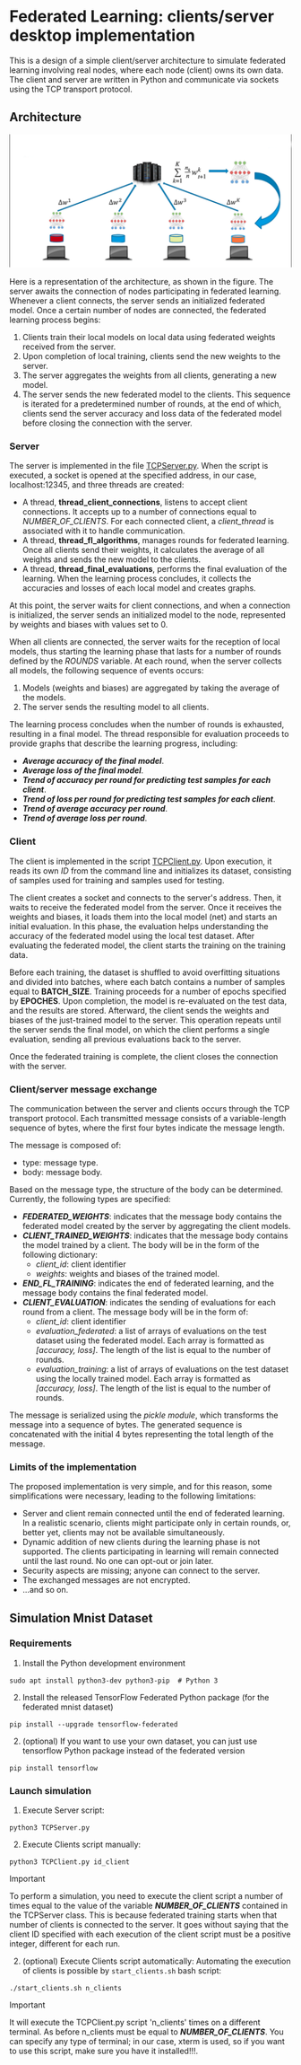 # Federated Learning: clients/server desktop implementation
This is a design of a simple client/server architecture to simulate federated learning involving real nodes, where each node (client) owns its own data. The client and server are written in Python and communicate via sockets using the TCP transport protocol.

## Architecture
![fl_architecture](/images/fl_arc.png)

Here is a representation of the architecture, as shown in the figure. The server awaits the connection of nodes participating in federated learning. Whenever a client connects, the server sends an initialized federated model. Once a certain number of nodes are connected, the federated learning process begins:

1. Clients train their local models on local data using federated weights received from the server.
2. Upon completion of local training, clients send the new weights to the server.
3. The server aggregates the weights from all clients, generating a new model.
4. The server sends the new federated model to the clients.
This sequence is iterated for a predetermined number of rounds, at the end of which, clients send the server accuracy and loss data of the federated model before closing the connection with the server.

###  Server
The server is implemented in the file [TCPServer.py](/TCPServer.py). When the script is executed, a socket is opened at the specified address, in our case, localhost:12345, and three threads are created:

+ A thread, **thread_client_connections**, listens to accept client connections. It accepts up to a number of connections equal to *NUMBER_OF_CLIENTS*. For each connected client, a *client_thread* is associated with it to handle communication.
+ A thread, **thread_fl_algorithms**, manages rounds for federated learning. Once all clients send their weights, it calculates the average of all weights and sends the new model to the clients.
+ A thread, **thread_final_evaluations**, performs the final evaluation of the learning. When the learning process concludes, it collects the accuracies and losses of each local model and creates graphs.

At this point, the server waits for client connections, and when a connection is initialized, the server sends an initialized model to the node, represented by weights and biases with values set to 0.

When all clients are connected, the server waits for the reception of local models, thus starting the learning phase that lasts for a number of rounds defined by the *ROUNDS* variable. At each round, when the server collects all models, the following sequence of events occurs:

1. Models (weights and biases) are aggregated by taking the average of the models.
2. The server sends the resulting model to all clients.

The learning process concludes when the number of rounds is exhausted, resulting in a final model. The thread responsible for evaluation proceeds to provide graphs that describe the learning progress, including:

+ ***Average accuracy of the final model***.
+ ***Average loss of the final model***.
+ ***Trend of accuracy per round for predicting test samples for each client***.
+ ***Trend of loss per round for predicting test samples for each client***.
+ ***Trend of average accuracy per round***.
+ ***Trend of average loss per round***.

### Client
The client is implemented in the script [TCPClient.py](/TCPClient.py). Upon execution, it reads its own *ID* from the command line and initializes its dataset, consisting of samples used for training and samples used for testing.

The client creates a socket and connects to the server's address. Then, it waits to receive the federated model from the server. Once it receives the weights and biases, it loads them into the local model (net) and starts an initial evaluation. In this phase, the evaluation helps understanding the accuracy of the federated model using the local test dataset. After evaluating the federated model, the client starts the training on the training data.

Before each training, the dataset is shuffled to avoid overfitting situations and divided into batches, where each batch contains a number of samples equal to **BATCH_SIZE**. Training proceeds for a number of epochs specified by **EPOCHES**. Upon completion, the model is re-evaluated on the test data, and the results are stored. Afterward, the client sends the weights and biases of the just-trained model to the server. This operation repeats until the server sends the final model, on which the client performs a single evaluation, sending all previous evaluations back to the server.

Once the federated training is complete, the client closes the connection with the server.

### Client/server message exchange
The communication between the server and clients occurs through the TCP transport protocol. Each transmitted message consists of a variable-length sequence of bytes, where the first four bytes indicate the message length.

The message is composed of:

+ type: message type.
+ body: message body.

Based on the message type, the structure of the body can be determined. Currently, the following types are specified:

+ ***FEDERATED_WEIGHTS***: indicates that the message body contains the federated model created by the server by aggregating the client models.
+ ***CLIENT_TRAINED_WEIGHTS***: indicates that the message body contains the model trained by a client. The body will be in the form of the following dictionary:
  - *client_id*: client identifier
  - *weights*: weights and biases of the trained model.
+ ***END_FL_TRAINING***: indicates the end of federated learning, and the message body contains the final federated model.
+ ***CLIENT_EVALUATION***: indicates the sending of evaluations for each round from a client. The message body will be in the form of:
  - *client_id*: client identifier
  - *evaluation_federated*: a list of arrays of evaluations on the test dataset using the federated model. Each array is formatted as *[accuracy, loss]*. The length of the list is equal to the number of rounds.
  - *evaluation_training*: a list of arrays of evaluations on the test dataset using the locally trained model. Each array is formatted as *[accuracy, loss]*. The length of the list is equal to the number of rounds.

The message is serialized using the *pickle module*, which transforms the message into a sequence of bytes. The generated sequence is concatenated with the initial 4 bytes representing the total length of the message.

### Limits of the implementation
The proposed implementation is very simple, and for this reason, some simplifications were necessary, leading to the following limitations:

+ Server and client remain connected until the end of federated learning. In a realistic scenario, clients might participate only in certain rounds, or, better yet, clients may not be available simultaneously.
+ Dynamic addition of new clients during the learning phase is not supported. The clients participating in learning will remain connected until the last round. No one can opt-out or join later.
+ Security aspects are missing; anyone can connect to the server.
+ The exchanged messages are not encrypted.
+ ...and so on.

## Simulation Mnist Dataset

### Requirements
1. Install the Python development environment
```
sudo apt install python3-dev python3-pip  # Python 3
```
2. Install the released TensorFlow Federated Python package (for the federated mnist dataset)
```
pip install --upgrade tensorflow-federated
```
2. (optional) If you want to use your own dataset, you can just use tensorflow Python package instead of the federated version
```
pip install tensorflow
```

### Launch simulation
1. Execute Server script:
```
python3 TCPServer.py 
```
2. Execute Clients script manually:
```
python3 TCPClient.py id_client
```
> [!IMPORTANT]
> To perform a simulation, you need to execute the client script a number of times equal to the value of the variable ***NUMBER_OF_CLIENTS*** contained in the TCPServer class. This is because federated training starts when that number of clients is connected to the server. It goes without saying that the client ID specified with each execution of the client script must be a positive integer, different for each run.

2. (optional) Execute Clients script automatically:
Automating the execution of clients is possible by ```start_clients.sh``` bash script:
```
./start_clients.sh n_clients
```
> [!IMPORTANT]
> It will execute the TCPClient.py script 'n_clients' times on a different terminal. As before n_clients must be equal to ***NUMBER_OF_CLIENTS***. You can specify any type of terminal; in our case, xterm is used, so if you want to use this script, make sure you have it installed!!!. 
